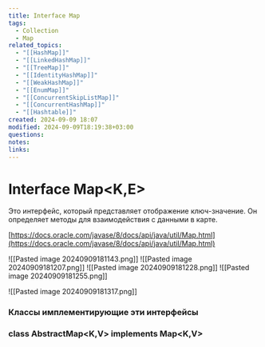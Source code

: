 ```yaml
---
title: Interface Map
tags:
  - Collection
  - Map
related_topics:
  - "[[HashMap]]"
  - "[[LinkedHashMap]]"
  - "[[TreeMap]]"
  - "[[IdentityHashMap]]"
  - "[[WeakHashMap]]"
  - "[[EnumMap]]"
  - "[[ConcurrentSkipListMap]]"
  - "[[ConcurrentHashMap]]"
  - "[[Hashtable]]"
created: 2024-09-09 18:07
modified: 2024-09-09T18:19:38+03:00
questions: 
notes: 
links: 
---
```

# Interface Map<K,E>

Это интерфейс, который представляет отображение ключ-значение. Он определяет методы для взаимодействия с данными в карте.

[https://docs.oracle.com/javase/8/docs/api/java/util/Map.html](https://docs.oracle.com/javase/8/docs/api/java/util/Map.html)

![[Pasted image 20240909181143.png]]
![[Pasted image 20240909181207.png]]
![[Pasted image 20240909181228.png]]
![[Pasted image 20240909181255.png]]

![[Pasted image 20240909181317.png]]


### Классы имплементирующие эти интерфейсы

### class AbstractMap<K,V> implements Map<K,V>

